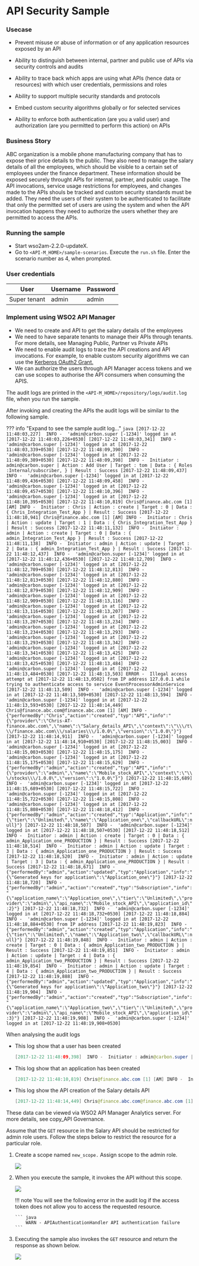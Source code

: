 # API Security Sample

### Usecase

-   Prevent misuse or abuse of information or of any application resources exposed by an API

-   Ability to distinguish between internal, partner and public use of APIs via security controls and audits

-   Ability to trace back which apps are using what APIs (hence data or resources) with which user credentials, permissions and roles

-   Ability to support multiple security standards and protocols

-   Embed custom security algorithms globally or for selected services

-   Ability to enforce both authentication (are you a valid user) and authorization (are you permitted to perform this action) on APIs

### Business Story

ABC organization is a mobile phone manufacturing company that has to expose their price details to the public. They also need to manage the salary details of all the employees, which should be visible to a certain set of employees under the finance department. These information should be exposed securely throught APIs for internal, partner, and public usage. The API invocations, service usage restrictions for employees, and changes made to the APIs shouls be tracked and custom security standards must be added. They need the users of their system to be authenticated to facilitate that only the permitted set of users are using the system and when the API invocation happens they need to authorize the users whether they are permitted to access the APIs.

### Running the sample

-   Start wso2am-2.2.0-updateX.
-   Go to `<API-M_HOME>/sample-scenarios`. Execute the `run.sh` file. Enter the scenario number as 4, when prompted.

### User credentials

| User         | Username | Password |
|--------------|----------|----------|
| Super tenant | admin    | admin    |

### Implement using WSO2 API Manager

-   We need to create and API to get the salary details of the employees
-   We need to have separate tenants to manage their APIs through tenants. For more details, see Managing Public, Partner vs Private APIs
-   We need to enable audit logs to trace the API creations and API invocations.
    For example, to enable custom security algorithms we can use the [Kerberos OAuth2 Grant.]({{base_path}}/learn/api-security/oauth2/grant-types/kerberos-oauth2-grant)
-   We can authorize the users through API Manager access tokens and we can use scopes to authorise the API consumers when consuming the APIS.

The audit logs are printed in the `<API-M_HOME>/repository/logs/audit.log` file, when you run the sample.

After invoking and creating the APIs the audit logs will be similar to the following sample.

??? info "Expand to see the sample audit log..."
    ``` java
        [2017-12-22 11:48:03,227]  INFO -  'admin@carbon.super [-1234]' logged in at [2017-12-22 11:48:03,226+0530]
        [2017-12-22 11:48:03,341]  INFO -  'admin@carbon.super [-1234]' logged in at [2017-12-22 11:48:03,339+0530]
        [2017-12-22 11:48:09,390]  INFO -  'admin@carbon.super [-1234]' logged in at [2017-12-22 11:48:09,389+0530]
        [2017-12-22 11:48:09,398]  INFO -  Initiator : admin@carbon.super | Action : Add User | Target : tom | Data : { Roles :Internal/subscriber, } | Result : Success
        [2017-12-22 11:48:09,437]  INFO -  'admin@carbon.super [-1234]' logged in at [2017-12-22 11:48:09,436+0530]
        [2017-12-22 11:48:09,458]  INFO -  'admin@carbon.super [-1234]' logged in at [2017-12-22 11:48:09,457+0530]
        [2017-12-22 11:48:10,396]  INFO -  'admin@carbon.super [-1234]' logged in at [2017-12-22 11:48:10,395+0530]
        [2017-12-22 11:48:10,819] Chris@finance.abc.com [1] [AM] INFO -  Initiator : Chris | Action : create | Target : 0 | Data : { Chris_Integration_Test_App } | Result : Success
        [2017-12-22 11:48:10,941] Chris@finance.abc.com [1] [AM] INFO -  Initiator : Chris | Action : update | Target : 1 | Data : { Chris_Integration_Test_App } | Result : Success
        [2017-12-22 11:48:11,132]  INFO -  Initiator : admin | Action : create | Target : 0 | Data : { admin_Integration_Test_App } | Result : Success
        [2017-12-22 11:48:11,138]  INFO -  Initiator : admin | Action : update | Target : 2 | Data : { admin_Integration_Test_App } | Result : Success
        [2017-12-22 11:48:12,437]  INFO -  'admin@carbon.super [-1234]' logged in at [2017-12-22 11:48:12,436+0530]
        [2017-12-22 11:48:12,709]  INFO -  'admin@carbon.super [-1234]' logged in at [2017-12-22 11:48:12,709+0530]
        [2017-12-22 11:48:12,813]  INFO -  'admin@carbon.super [-1234]' logged in at [2017-12-22 11:48:12,813+0530]
        [2017-12-22 11:48:12,880]  INFO -  'admin@carbon.super [-1234]' logged in at [2017-12-22 11:48:12,879+0530]
        [2017-12-22 11:48:12,909]  INFO -  'admin@carbon.super [-1234]' logged in at [2017-12-22 11:48:12,909+0530]
        [2017-12-22 11:48:13,116]  INFO -  'admin@carbon.super [-1234]' logged in at [2017-12-22 11:48:13,116+0530]
        [2017-12-22 11:48:13,207]  INFO -  'admin@carbon.super [-1234]' logged in at [2017-12-22 11:48:13,207+0530]
        [2017-12-22 11:48:13,234]  INFO -  'admin@carbon.super [-1234]' logged in at [2017-12-22 11:48:13,234+0530]
        [2017-12-22 11:48:13,293]  INFO -  'admin@carbon.super [-1234]' logged in at [2017-12-22 11:48:13,293+0530]
        [2017-12-22 11:48:13,342]  INFO -  'admin@carbon.super [-1234]' logged in at [2017-12-22 11:48:13,341+0530]
        [2017-12-22 11:48:13,425]  INFO -  'admin@carbon.super [-1234]' logged in at [2017-12-22 11:48:13,425+0530]
        [2017-12-22 11:48:13,484]  INFO -  'admin@carbon.super [-1234]' logged in at [2017-12-22 11:48:13,484+0530]
        [2017-12-22 11:48:13,503] ERROR -  Illegal access attempt at [2017-12-22 11:48:13,0502] from IP address 127.0.0.1 while trying to authenticate access to service EventProcessorAdminService
        [2017-12-22 11:48:13,509]  INFO -  'admin@carbon.super [-1234]' logged in at [2017-12-22 11:48:13,509+0530]
        [2017-12-22 11:48:13,594]  INFO -  'admin@carbon.super [-1234]' logged in at [2017-12-22 11:48:13,593+0530]
        [2017-12-22 11:48:14,449] Chris@finance.abc.com@finance.abc.com [1] [AM] INFO -  {"performedBy":"Chris","action":"created","typ":"API","info":"{\"provider\":\"Chris-AT-finance.abc.com\",\"name\":\"Salary_details_API\",\"context\":\"\\\/t\\\/finance.abc.com\\\/salaries\\\/1.0.0\",\"version\":\"1.0.0\"}"}
        [2017-12-22 11:48:14,911]  INFO -  'admin@carbon.super [-1234]' logged in at [2017-12-22 11:48:14,910+0530]
        [2017-12-22 11:48:15,003]  INFO -  'admin@carbon.super [-1234]' logged in at [2017-12-22 11:48:15,003+0530]
        [2017-12-22 11:48:15,175]  INFO -  'admin@carbon.super [-1234]' logged in at [2017-12-22 11:48:15,175+0530]
        [2017-12-22 11:48:15,629]  INFO -  {"performedBy":"admin","action":"created","typ":"API","info":"{\"provider\":\"admin\",\"name\":\"Mobile_stock_API\",\"context\":\"\\\/stocks\\\/1.0.0\",\"version\":\"1.0.0\"}"}
        [2017-12-22 11:48:15,689]  INFO -  'admin@carbon.super [-1234]' logged in at [2017-12-22 11:48:15,689+0530]
        [2017-12-22 11:48:15,722]  INFO -  'admin@carbon.super [-1234]' logged in at [2017-12-22 11:48:15,722+0530]
        [2017-12-22 11:48:15,808]  INFO -  'admin@carbon.super [-1234]' logged in at [2017-12-22 11:48:15,808+0530]
        [2017-12-22 11:48:18,412]  INFO -  {"performedBy":"admin","action":"created","typ":"Application","info":"{\"tier\":\"Unlimited\",\"name\":\"Application_one\",\"callbackURL\":null}"}
        [2017-12-22 11:48:18,507]  INFO -  'admin@carbon.super [-1234]' logged in at [2017-12-22 11:48:18,507+0530]
        [2017-12-22 11:48:18,512]  INFO -  Initiator : admin | Action : create | Target : 0 | Data : { admin_Application_one_PRODUCTION } | Result : Success
        [2017-12-22 11:48:18,514]  INFO -  Initiator : admin | Action : update | Target : 3 | Data : { admin_Application_one_PRODUCTION } | Result : Success
        [2017-12-22 11:48:18,520]  INFO -  Initiator : admin | Action : update | Target : 3 | Data : { admin_Application_one_PRODUCTION } | Result : Success
        [2017-12-22 11:48:18,671]  INFO -  {"performedBy":"admin","action":"updated","typ":"Application","info":"{\"Generated keys for application\":\"Application_one\"}"}
        [2017-12-22 11:48:18,720]  INFO -  {"performedBy":"admin","action":"created","typ":"Subscription","info":"{\"application_name\":\"Application_one\",\"tier\":\"Unlimited\",\"provider\":\"admin\",\"api_name\":\"Mobile_stock_API\",\"application_id\":2}"}
        [2017-12-22 11:48:18,732]  INFO -  'admin@carbon.super [-1234]' logged in at [2017-12-22 11:48:18,732+0530]
        [2017-12-22 11:48:18,884]  INFO -  'admin@carbon.super [-1234]' logged in at [2017-12-22 11:48:18,884+0530] from IP address
        [2017-12-22 11:48:19,823]  INFO -  {"performedBy":"admin","action":"created","typ":"Application","info":"{\"tier\":\"Unlimited\",\"name\":\"Application_two\",\"callbackURL\":null}"}
        [2017-12-22 11:48:19,848]  INFO -  Initiator : admin | Action : create | Target : 0 | Data : { admin_Application_two_PRODUCTION } | Result : Success
        [2017-12-22 11:48:19,851]  INFO -  Initiator : admin | Action : update | Target : 4 | Data : { admin_Application_two_PRODUCTION } | Result : Success
        [2017-12-22 11:48:19,854]  INFO -  Initiator : admin | Action : update | Target : 4 | Data : { admin_Application_two_PRODUCTION } | Result : Success
        [2017-12-22 11:48:19,888]  INFO -  {"performedBy":"admin","action":"updated","typ":"Application","info":"{\"Generated keys for application\":\"Application_two\"}"}
        [2017-12-22 11:48:19,904]  INFO -  {"performedBy":"admin","action":"created","typ":"Subscription","info":"{\"application_name\":\"Application_two\",\"tier\":\"Unlimited\",\"provider\":\"admin\",\"api_name\":\"Mobile_stock_API\",\"application_id\":3}"}
        [2017-12-22 11:48:19,908]  INFO -  'admin@carbon.super [-1234]' logged in at [2017-12-22 11:48:19,908+0530]
    ```

When analysing the audit logs

-   This log show that a user has been created

    ``` java
    [2017-12-22 11:48:09,398]  INFO -  Initiator : admin@carbon.super | Action : Add User | Target : tom | Data : { Roles :Internal/subscriber, } | Result : Success
    ```

-   This log show that an application has been created

    ``` java
    [2017-12-22 11:48:10,819] Chris@finance.abc.com [1] [AM] INFO -  Initiator : Chris | Action : create | Target : 0 | Data : { Chris_Integration_Test_App } | Result : Success
    ```

-   This log show the API creation of the Salary details API

    ``` java
    [2017-12-22 11:48:14,449] Chris@finance.abc.com@finance.abc.com [1] [AM] INFO -  {"performedBy":"Chris","action":"created","typ":"API","info":"{\"provider\":\"Chris-AT-finance.abc.com\",\"name\":\"Salary_details_API\",\"context\":\"\\\/t\\\/finance.abc.com\\\/salaries\\\/1.0.0\",\"version\":\"1.0.0\"}"}
    ```

These data can be viewed via WSO2 API Manager Analytics server. For more details, see copy\_API Governance.

Assume that the `GET` resource in the Salary API should be restricted for admin role users. Follow the steps below to restrict the resource for a particular role.

1.  Create a scope named `new_scope.` Assign scope to the admin role. 

    ![](https://lh6.googleusercontent.com/P4ixhA2IooMGlCyw1S0_QnmCFjcI8dPwk3LzArNRIr8rP5hC8FNr3IxkvAPUcYP36fQHWxWPHXysqGUqyea2z1_1gxxV6vAD57Wec6PNvfDZ0tHGM9oe1xypil9nnyrsRXBEL5yt)

2.  When you execute the sample, it invokes the API without this scope. 

    ![](https://lh3.googleusercontent.com/xZnDwHf4dbw4ynxUyOBEjYuG87X3nJ2DWsuApHWhW1KKTSbKHLP3YCDEIrqkD3oCezEjuJS4KtbDnbguTyOeTNTs9_YQ1wT5UXFS_BuEaTepB-wvdh8qz9rTEASBvtG6Y8-PSJ4p)

    !!! note
        You will see the following error in the audit log if the access token does not allow you to access the requested resource.

        ``` java
            WARN - APIAuthenticationHandler API authentication failure
        ```


3.  Executing the sample also invokes the `GET` resource and return the response as shown below. 

    ![](https://lh4.googleusercontent.com/a9GVqIUs62NnynUA9HpIy6WqU3xEW4Pr9kl_veTTrt89OquS4YHqHLMxBDUMy3o9qKCQwy90U3JjcRFcepETVejA7W9QJibEINQHPmRhuZdY97bTO4iFZLwhC7148fpXMjxcPgr8)


